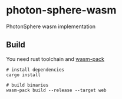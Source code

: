 # photon-sphere-wasm

PhotonSphere wasm implementation

## Build

You need rust toolchain and [wasm-pack](https://github.com/rustwasm/wasm-pack)

```shell
# install dependencies
cargo install

# build binaries
wasm-pack build --release --target web
```
